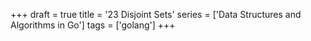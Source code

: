 +++
draft = true
title = '23 Disjoint Sets'
series = ['Data Structures and Algorithms in Go']
tags = ['golang']
+++